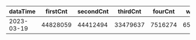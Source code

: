 |dataTime|firstCnt|secondCnt|thirdCnt|fourCnt|winCnt|vrate|wrate|
|-|-|-|-|-|-|-|-|
|2023-03-19|44828059|44412494|33479637|7516274|6566316|86.8%|13.9%|